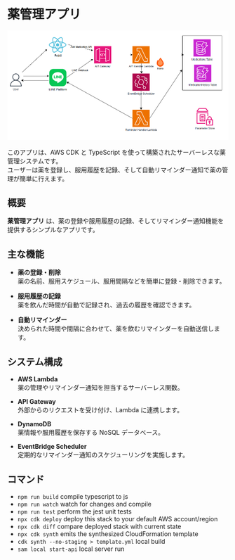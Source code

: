 # 薬管理アプリ

![薬管理AWS](./public/image/drug-manegiment-aws.png)

このアプリは、AWS CDK と TypeScript を使って構築されたサーバーレスな薬管理システムです。  
ユーザーは薬を登録し、服用履歴を記録、そして自動リマインダー通知で薬の管理が簡単に行えます。

## 概要

**薬管理アプリ** は、薬の登録や服用履歴の記録、そしてリマインダー通知機能を提供するシンプルなアプリです。  

## 主な機能

- **薬の登録・削除**  
  薬の名前、服用スケジュール、服用間隔などを簡単に登録・削除できます。

- **服用履歴の記録**  
  薬を飲んだ時間が自動で記録され、過去の履歴を確認できます。

- **自動リマインダー**  
  決められた時間や間隔に合わせて、薬を飲むリマインダーを自動送信します。

## システム構成

- **AWS Lambda**  
  薬の管理やリマインダー通知を担当するサーバーレス関数。

- **API Gateway**  
  外部からのリクエストを受け付け、Lambda に連携します。

- **DynamoDB**  
  薬情報や服用履歴を保存する NoSQL データベース。

- **EventBridge Scheduler**  
  定期的なリマインダー通知のスケジューリングを実施します。


## コマンド

- `npm run build` compile typescript to js
- `npm run watch` watch for changes and compile
- `npm run test` perform the jest unit tests
- `npx cdk deploy` deploy this stack to your default AWS account/region
- `npx cdk diff` compare deployed stack with current state
- `npx cdk synth` emits the synthesized CloudFormation template
- `cdk synth --no-staging > template.yml` local build
- `sam local start-api` local server run
